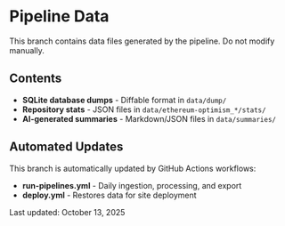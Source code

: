 # Pipeline Data

This branch contains data files generated by the pipeline. Do not modify manually.

## Contents

- **SQLite database dumps** - Diffable format in `data/dump/`
- **Repository stats** - JSON files in `data/ethereum-optimism_*/stats/`
- **AI-generated summaries** - Markdown/JSON files in `data/summaries/`

## Automated Updates

This branch is automatically updated by GitHub Actions workflows:
- **run-pipelines.yml** - Daily ingestion, processing, and export
- **deploy.yml** - Restores data for site deployment

Last updated: October 13, 2025
